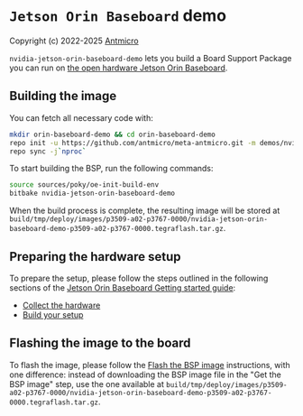 # `Jetson Orin Baseboard` demo

Copyright (c) 2022-2025 [Antmicro](https://www.antmicro.com)

`nvidia-jetson-orin-baseboard-demo` lets you build a Board Support Package you can run on [the open hardware Jetson Orin Baseboard](https://github.com/antmicro/jetson-orin-baseboard).

## Building the image

You can fetch all necessary code with:

<!-- name="fetch-repo"; transformer="echo "$TUTTEST_INPUT" | sed "/repo init/s/.*/& -b $CI_COMMIT_REF_NAME/" | sed "$ a repo forall meta-antmicro -c 'git checkout $CI_COMMIT_REF_NAME'"" -->
```sh
mkdir orin-baseboard-demo && cd orin-baseboard-demo
repo init -u https://github.com/antmicro/meta-antmicro.git -m demos/nvidia-jetson-orin-baseboard-demo/manifest.xml
repo sync -j`nproc`
```

To start building the BSP, run the following commands:

<!-- name="build-bsp" -->
```sh
source sources/poky/oe-init-build-env
bitbake nvidia-jetson-orin-baseboard-demo
```

When the build process is complete, the resulting image will be stored at  `build/tmp/deploy/images/p3509-a02-p3767-0000/nvidia-jetson-orin-baseboard-demo-p3509-a02-p3767-0000.tegraflash.tar.gz`.

## Preparing the hardware setup

To prepare the setup, please follow the steps outlined in the following sections of the [Jetson Orin Baseboard Getting started guide](https://antmicro.github.io/jetson-orin-baseboard/getting_started.html#):
* [Collect the hardware](https://antmicro.github.io/jetson-orin-baseboard/getting_started.html#collect-the-hardware)
* [Build your setup](https://antmicro.github.io/jetson-orin-baseboard/getting_started.html#build-your-setup)

## Flashing the image to the board

To flash the image, please follow the [Flash the BSP image](https://antmicro.github.io/jetson-orin-baseboard/getting_started.html#flash-the-bsp-image) instructions, with one difference: instead of downloading the BSP image file in the "Get the BSP image" step, use the one available at `build/tmp/deploy/images/p3509-a02-p3767-0000/nvidia-jetson-orin-baseboard-demo-p3509-a02-p3767-0000.tegraflash.tar.gz`.
